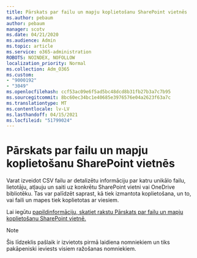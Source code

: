 ```yaml
---
title: Pārskats par failu un mapju koplietošanu SharePoint vietnēs
ms.author: pebaum
author: pebaum
manager: scotv
ms.date: 04/21/2020
ms.audience: Admin
ms.topic: article
ms.service: o365-administration
ROBOTS: NOINDEX, NOFOLLOW
localization_priority: Normal
ms.collection: Adm_O365
ms.custom:
- "9000192"
- "3049"
ms.openlocfilehash: ccf53ac09e6f5ad5bc48dcd8b31fb27b3a7c7b95
ms.sourcegitcommit: 8bc60ec34bc1e40685e3976576e04a2623f63a7c
ms.translationtype: MT
ms.contentlocale: lv-LV
ms.lasthandoff: 04/15/2021
ms.locfileid: "51799024"
---
```

# <a name="report-on-file-and-folder-sharing-in-sharepoint-sites"></a>Pārskats par failu un mapju koplietošanu SharePoint vietnēs

Varat izveidot CSV failu ar detalizētu informāciju par katru unikālo failu, lietotāju, atļauju un saiti uz konkrētu SharePoint vietni vai OneDrive bibliotēku. Tas var palīdzēt saprast, kā tiek izmantota koplietošana, un to, vai faili un mapes tiek koplietotas ar viesiem.

Lai iegūtu [papildinformāciju, skatiet rakstu Pārskats par failu un mapju koplietošanu SharePoint vietnē.](https://docs.microsoft.com/sharepoint/sharing-reports)

> [!NOTE]
> Šis līdzeklis pašlaik ir izvietots pirmā laidiena nomniekiem un tiks pakāpeniski ieviests visiem ražošanas nomniekiem.